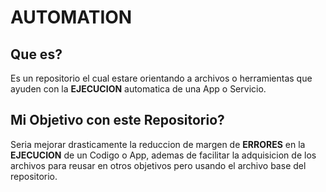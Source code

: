 # AUTOMATION
## Que es?

Es un repositorio el cual estare orientando a archivos o herramientas que 
ayuden con la **EJECUCION** automatica de una App o Servicio.

## Mi Objetivo con este **Repositorio**?

Seria mejorar drasticamente la reduccion de margen de **ERRORES** 
en la **EJECUCION** de un Codigo o App, ademas de facilitar la adquisicion 
de los archivos para reusar en otros objetivos pero usando el archivo base 
del repositorio.
